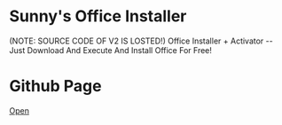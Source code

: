 # Sunny's Office Installer
(NOTE: SOURCE CODE OF V2 IS LOSTED!)
Office Installer + Activator -- Just Download And Execute And Install Office For Free!
# Github Page
<a href=https://sunnychon.github.io/projects/office-installer/index.html>Open</a>

